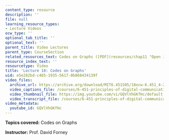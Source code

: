 ```yaml
---
content_type: resource
description: ''
file: null
learning_resource_types:
- Lecture Videos
ocw_type: ''
optional_tab_title: ''
optional_text: ''
parent_title: Video Lectures
parent_type: CourseSection
related_resources_text: Codes on Graphs ([PDF](resources/chap11 "Open in a new window."))
resource_index_text: ''
resourcetype: Video
title: 'Lecture 18: Codes on Graphs'
uid: e5e282bd-c465-1935-5617-0b868434139f
video_files:
  archive_url: https://archive.org/download/MIT6.451S05/18ocw-6.451_4-261-13apr2005-220k.mp4
  video_captions_file: /courses/6-451-principles-of-digital-communication-ii-spring-2005/7db3feefc9a1576aa90414ba5448eb5b_GQVlVhGKfHc.vtt
  video_thumbnail_file: https://img.youtube.com/vi/GQVlVhGKfHc/default.jpg
  video_transcript_file: /courses/6-451-principles-of-digital-communication-ii-spring-2005/1142dd5581763d91d595d214194f95aa_GQVlVhGKfHc.pdf
video_metadata:
  youtube_id: GQVlVhGKfHc
---
```


**Topics covered:** Codes on Graphs

**Instructor:** Prof. David Forney